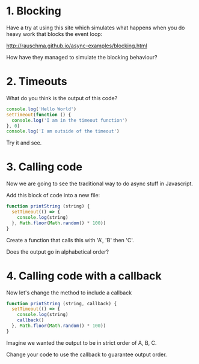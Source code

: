 # 1. Blocking

Have a try at using this site which simulates what happens when you do heavy work that blocks the event loop:

http://rauschma.github.io/async-examples/blocking.html

How have they managed to simulate the blocking behaviour?

# 2. Timeouts

What do you think is the output of this code?

```js
console.log('Hello World')
setTimeout(function () {
  console.log('I am in the timeout function')
}, 0)
console.log('I am outside of the timeout')
```

Try it and see.

# 3. Calling code

Now we are going to see the traditional way to do async stuff in Javascript.

Add this block of code into a new file:

```js
function printString (string) {
  setTimeout(() => {
    console.log(string)
  }, Math.floor(Math.random() * 100))
}
```

Create a function that calls this with 'A', 'B' then 'C'.

Does the output go in alphabetical order?

# 4. Calling code with a callback

Now let's change the method to include a callback

```js
function printString (string, callback) {
  setTimeout(() => {
    console.log(string)
    callback()
  }, Math.floor(Math.random() * 100))
}
```

Imagine we wanted the output to be in strict order of A, B, C.

Change your code to use the callback to guarantee output order.
